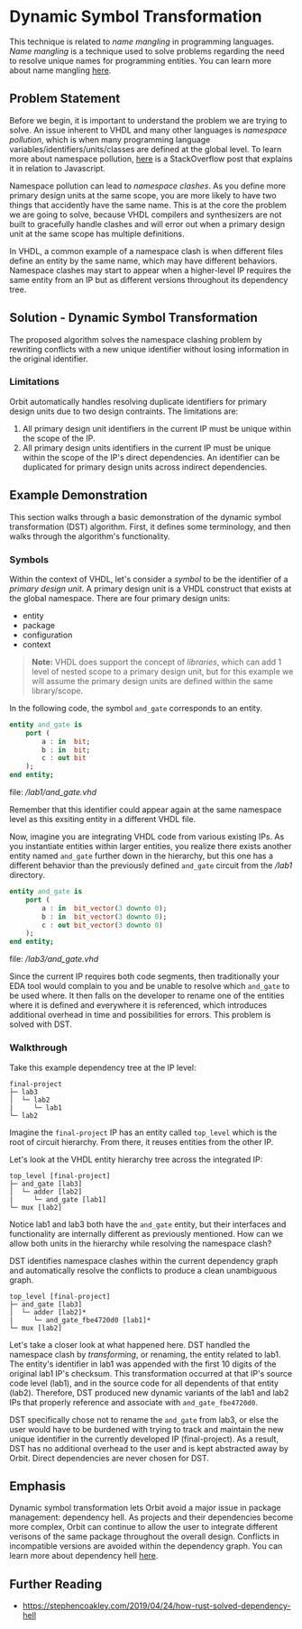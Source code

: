 # Dynamic Symbol Transformation

This technique is related to _name mangling_ in programming languages. _Name mangling_ is a technique used to solve problems regarding the need to resolve unique names for programming entities. You can learn more about name mangling [here](https://en.wikipedia.org/wiki/Name_mangling).

## Problem Statement

Before we begin, it is important to understand the problem we are trying to solve. An issue inherent to VHDL and many other languages is _namespace pollution_, which is when many programming language variables/identifiers/units/classes are defined at the global level. To learn more about namespace pollution, [here](https://stackoverflow.com/questions/8862665/what-does-it-mean-global-namespace-would-be-polluted/13352212) is a StackOverflow post that explains it in relation to Javascript.

Namespace pollution can lead to _namespace clashes_. As you define more primary design units at the same scope, you are more likely to have two things that accidently have the same name. This is at the core the problem we are going to solve, because VHDL compilers and synthesizers are not built to gracefully handle clashes and will error out when a primary design unit at the same scope has multiple definitions.

In VHDL, a common example of a namespace clash is when different files define an entity by the same name, which may have different behaviors. Namespace clashes may start to appear when a higher-level IP requires the same entity from an IP but as different versions throughout its dependency tree.

## Solution - Dynamic Symbol Transformation

The proposed algorithm solves the namespace clashing problem by rewriting conflicts with a new unique identifier without losing information in the original identifier.

### Limitations
Orbit automatically handles resolving duplicate identifiers for primary design units due to two design contraints. The limitations are:
1. All primary design unit identifiers in the current IP must be unique within the scope of the IP.
2. All primary design units identifiers in the current IP must be unique within the scope of the IP's direct dependencies. An identifier can be duplicated for primary design units across indirect dependencies.


## Example Demonstration

This section walks through a basic demonstration of the dynamic symbol transformation (DST) algorithm. First, it defines some terminology, and then walks through the algorithm's functionality.

### Symbols

Within the context of VHDL, let's consider a _symbol_ to be the identifier of a _primary design unit_. A primary design unit is a VHDL construct that exists at the global namespace. There are four primary design units:
- entity
- package
- configuration
- context

> __Note:__ VHDL does support the concept of _libraries_, which can add 1 level of nested scope to a primary design unit, but for this example we will assume the primary design units are defined within the same library/scope.

In the following code, the symbol `and_gate` corresponds to an entity.

``` vhdl
entity and_gate is
    port (
        a : in  bit;
        b : in  bit;
        c : out bit
    );
end entity;
```
file: _/lab1/and\_gate.vhd_

Remember that this identifier could appear again at the same namespace level as this exsiting entity in a different VHDL file.  

Now, imagine you are integrating VHDL code from various existing IPs. As you instantiate entities within larger entities, you realize there exists another entity named `and_gate` further down in the hierarchy, but this one has a different behavior than the previously defined `and_gate` circuit from the _/lab1_ directory.

``` vhdl
entity and_gate is
    port (
        a : in  bit_vector(3 downto 0);
        b : in  bit_vector(3 downto 0);
        c : out bit_vector(3 downto 0)
    );
end entity;
```
file: _/lab3/and\_gate.vhd_

Since the current IP requires both code segments, then traditionally your EDA tool would complain to you and be unable to resolve which `and_gate` to be used where. It then falls on the developer to rename one of the entities where it is defined and everywhere it is referenced, which introduces additional overhead in time and possibilities for errors. This problem is solved with DST.

### Walkthrough

Take this example dependency tree at the IP level:
```
final-project
├─ lab3
│  └─ lab2
|     └─ lab1
└─ lab2
```

Imagine the `final-project` IP has an entity called `top_level` which is the root of circuit hierarchy. From there, it reuses entities from the other IP.

Let's look at the VHDL entity hierarchy tree across the integrated IP:

```
top_level [final-project]
├─ and_gate [lab3]
│  └─ adder [lab2]
|     └─ and_gate [lab1]
└─ mux [lab2]
```

Notice lab1 and lab3 both have the `and_gate` entity, but their interfaces and functionality are internally different as previously mentioned. How can we allow both units in the hierarchy while resolving the namespace clash?

DST identifies namespace clashes within the current dependency graph and automatically resolve the conflicts to produce a clean unambiguous graph.

```
top_level [final-project]
├─ and_gate [lab3]
│  └─ adder [lab2]*
|     └─ and_gate_fbe4720d0 [lab1]*
└─ mux [lab2]
```

Let's take a closer look at what happened here. DST handled the namespace clash by _transforming_, or renaming, the entity related to lab1. The entity's identifier in lab1 was appended with the first 10 digits of the original lab1 IP's checksum. This transformation occurred at that IP's source code level (lab1), and in the source code for all dependents of that entity (lab2). Therefore, DST produced new dynamic variants of the lab1 and lab2 IPs that properly reference and associate with `and_gate_fbe4720d0`.

DST specifically chose not to rename the `and_gate` from lab3, or else the user would have to be burdened with trying to track and maintain the new unique identifier in the currently developed IP (final-project). As a result, DST has no additional overhead to the user and is kept abstracted away by Orbit. Direct dependencies are never chosen for DST.

## Emphasis

Dynamic symbol transformation lets Orbit avoid a major issue in package management: dependency hell. As projects and their dependencies become more complex, Orbit can continue to allow the user to integrate different verisons of the same package throughout the overall design. Conflicts in incompatible versions are avoided within the dependency graph. You can learn more about dependency hell [here](https://en.wikipedia.org/wiki/Dependency_hell).

## Further Reading

- https://stephencoakley.com/2019/04/24/how-rust-solved-dependency-hell